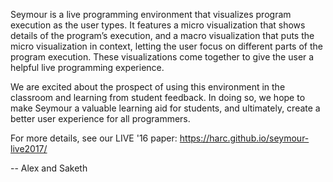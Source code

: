 Seymour is a live programming environment that visualizes program execution as the user types. It features a micro visualization that shows details of the program’s execution, and a macro visualization that puts the micro visualization in context, letting the user focus on different parts of the program execution. These visualizations come together to give the user a helpful live programming experience.

We are excited about the prospect of using this environment in the classroom and learning from student feedback. In doing so, we hope to make Seymour a valuable learning aid for students, and ultimately, create a better user experience for all programmers.

For more details, see our LIVE '16 paper:
https://harc.github.io/seymour-live2017/

-- Alex and Saketh
